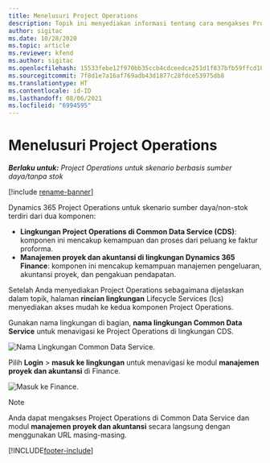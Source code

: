 ```yaml
---
title: Menelusuri Project Operations
description: Topik ini menyediakan informasi tentang cara mengakses Project Operations dari Lifecycle Services.
author: sigitac
ms.date: 10/28/2020
ms.topic: article
ms.reviewer: kfend
ms.author: sigitac
ms.openlocfilehash: 15533febe12f970bb35ccb4cdceedce251d1f837bfb59ffcd10e633eec1a3a92
ms.sourcegitcommit: 7f8d1e7a16af769adb43d1877c28fdce53975db8
ms.translationtype: HT
ms.contentlocale: id-ID
ms.lasthandoff: 08/06/2021
ms.locfileid: "6994595"
---
```

# <a name="navigate-project-operations"></a>Menelusuri Project Operations

_**Berlaku untuk:** Project Operations untuk skenario berbasis sumber daya/tanpa stok_

[!include [rename-banner](~/includes/cc-data-platform-banner.md)]

Dynamics 365 Project Operations untuk skenario sumber daya/non-stok terdiri dari dua komponen: 

 - **Lingkungan Project Operations di Common Data Service (CDS)**: komponen ini mencakup kemampuan dan proses dari peluang ke faktur proforma. 
 - **Manajemen proyek dan akuntansi di lingkungan Dynamics 365 Finance**: komponen ini mencakup kemampuan manajemen pengeluaran, akuntansi proyek, dan pengakuan pendapatan. 

Setelah Anda menyediakan Project Operations sebagaimana dijelaskan dalam topik, halaman **rincian lingkungan** Lifecycle Services (lcs) menyediakan akses mudah ke kedua komponen Project Operations.  

Gunakan nama lingkungan di bagian, **nama lingkungan Common Data Service** untuk menavigasi ke Project Operations di lingkungan CDS. 

  ![Nama Lingkungan Common Data Service.](./media/environment-name.PNG)

Pilih **Login** > **masuk ke lingkungan** untuk menavigasi ke modul **manajemen proyek dan akuntansi** di Finance.  

   ![Masuk ke Finance.](./media/environment-login.PNG)

> [!NOTE]
> Anda dapat mengakses Project Operations di Common Data Service dan modul **manajemen proyek dan akuntansi** secara langsung dengan menggunakan URL masing-masing. 


[!INCLUDE[footer-include](../includes/footer-banner.md)]
